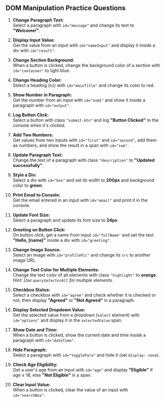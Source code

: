 ## DOM Manipulation Practice Questions

1. **Change Paragraph Text:**  
    Select a paragraph with `id="message"` and change its text to **"Welcome!"**.

2. **Display Input Value:**  
    Get the value from an input with `id="nameInput"` and display it inside a div with `id="result"`.

3. **Change Section Background:**  
    When a button is clicked, change the background color of a section with `id="container"` to light blue.

4. **Change Heading Color:**  
    Select a heading (`h1`) with `id="mainTitle"` and change its color to red.

5. **Show Number in Paragraph:**  
    Get the number from an input with `id="num1"` and show it inside a paragraph with `id="output"`.

6. **Log Button Click:**  
    Select a button with class `"submit-btn"` and log **"Button Clicked"** to the console when it's clicked.

7. **Add Two Numbers:**  
    Get values from two inputs with `id="first"` and `id="second"`, add them as numbers, and show the result in a span with `id="sum"`.

8. **Update Paragraph Text:**  
    Change the text of a paragraph with class `"description"` to **"Updated successfully"**.

9. **Style a Div:**  
    Select a div with `id="box"` and set its width to **200px** and background color to **green**.

10. **Print Email to Console:**  
     Get the email entered in an input with `id="email"` and print it in the console.

11. **Update Font Size:**  
     Select a paragraph and update its font size to **24px**.

12. **Greeting on Button Click:**  
     On button click, get a name from input `id="fullName"` and set the text **"Hello, [name]"** inside a div with `id="greeting"`.

13. **Change Image Source:**  
     Select an image with `id="profilePic"` and change its `src` to another image URL.

14. **Change Text Color for Multiple Elements:**  
     Change the text color of all elements with class `"highlight"` to **orange**.  
     *Hint: Use `querySelectorAll` for multiple elements.*

15. **Checkbox Status:**  
     Select a checkbox with `id="agree"` and check whether it is checked or not, then display **"Agreed"** or **"Not Agreed"** in a paragraph.

16. **Display Selected Dropdown Value:**  
     Get the selected value from a dropdown (`select` element) with `id="options"` and display it in the `selectedValue` span.

17. **Show Date and Time:**  
     When a button is clicked, show the current date and time inside a paragraph with `id="dateTime"`.

18. **Hide Paragraph:**  
     Select a paragraph with `id="togglePara"` and hide it (set `display: none`).

19. **Check Age Eligibility:**  
     Get a user's age from an input with `id="age"` and display **"Eligible"** if age ≥ 18, else **"Not Eligible"** in a span.

20. **Clear Input Value:**  
     When a button is clicked, clear the value of an input with `id="searchBox"`.